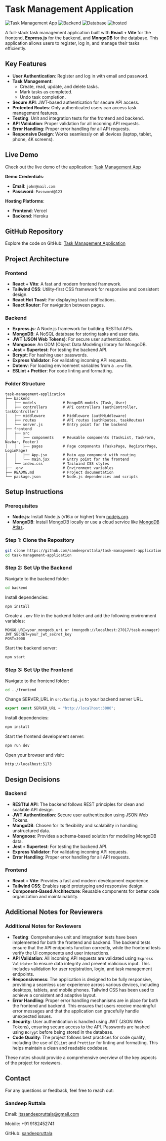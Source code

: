 # Task Management Application

![Task Management App](https://img.shields.io/badge/Frontend-React+Vite-blue) ![Backend](https://img.shields.io/badge/Backend-Express.js-green) ![Database](https://img.shields.io/badge/Database-MongoDB-orange) ![hosted](https://img.shields.io/badge/Hosted-Vercel%20%7CRender-blueviolet)

A full-stack task management application built with **React + Vite** for the frontend, **Express.js** for the backend, and **MongoDB** for the database. This application allows users to register, log in, and manage their tasks efficiently.

## Key Features

- **User Authentication**: Register and log in with email and password.
- **Task Management**:
    - Create, read, update, and delete tasks.
    - Mark tasks as completed.
    - Undo task completion.
- **Secure API**: JWT-based authentication for secure API access.
- **Protected Routes**: Only authenticated users can access task management features.
- **Testing**: Unit and integration tests for the frontend and backend.
- **API Validation**: Proper validation for all incoming API requests.
- **Error Handling**: Proper error handling for all API requests.
- **Responsive Design**: Works seamlessly on all devices (laptop, tablet, phone, 4K screens).

## Live Demo

Check out the live demo of the application: [Task Management App](https://task-management-application-chi-navy.vercel.app/)

**Demo Credentials**:

- **Email**: `john@mail.com`
- **Password**: `Password@123`

**Hosting Platforms**:

- **Frontend**: Vercel
- **Backend**: Heroku

## GitHub Repository

Explore the code on GitHub: [Task Management Application](https://github.com/sandeepruttala/task-management-application)

## Project Architecture

### Frontend

- **React + Vite**: A fast and modern frontend framework.
- **Tailwind CSS**: Utility-first CSS framework for responsive and consistent design.
- **React Hot Toast**: For displaying toast notifications.
- **React Router**: For navigation between pages.

### Backend

- **Express.js**: A Node.js framework for building RESTful APIs.
- **MongoDB**: A NoSQL database for storing tasks and user data.
- **JWT (JSON Web Tokens)**: For secure user authentication.
- **Mongoose**: An ODM (Object Data Modeling) library for MongoDB.
- **Jest + Supertest**: For testing the backend API.
- **Bcrypt**: For hashing user passwords.
- **Express Validator**: For validating incoming API requests.
- **Dotenv**: For loading environment variables from a `.env` file.
- **ESLint + Prettier**: For code linting and formatting.

### Folder Structure

```plaintext
task-management-application
├── backend
│   ├── models            # MongoDB models (Task, User)
│   ├── controllers       # API controllers (authController, taskController)
│   ├── middleware        # Middleware (authMiddleware)
│   ├── routes            # API routes (authRoutes, taskRoutes)
│   └── server.js         # Entry point for the backend
├── frontend
│   ├── src
│   │   ├── components    # Reusable components (TaskList, TaskForm, Navbar, Footer)
│   │   ├── pages         # Page components (TasksPage, RegisterPage, LoginPage)
│   │   ├── App.jsx       # Main app component with routing
│   │   └── main.jsx      # Entry point for the frontend
│   └── index.css         # Tailwind CSS styles
├── .env                  # Environment variables
├── README.md             # Project documentation
└── package.json          # Node.js dependencies and scripts
```

## Setup Instructions

### Prerequisites

- **Node.js**: Install Node.js (v16.x or higher) from [nodejs.org](https://nodejs.org/).
- **MongoDB**: Install MongoDB locally or use a cloud service like [MongoDB Atlas](https://www.mongodb.com/cloud/atlas).

### Step 1: Clone the Repository

```bash
git clone https://github.com/sandeepruttala/task-management-application.git
cd task-management-application
```

### Step 2: Set Up the Backend

Navigate to the backend folder:

```bash
cd backend
```

Install dependencies:

```bash
npm install
```

Create a `.env` file in the backend folder and add the following environment variables:

```env
MONGO_URI=your_mongodb_uri or (mongodb://localhost:27017/task-manager)
JWT_SECRET=your_jwt_secret_key
PORT=3000
```

Start the backend server:

```bash
npm start
```

### Step 3: Set Up the Frontend

Navigate to the frontend folder:

```bash
cd ../frontend
```

Change SERVER_URL in `src/Config.js` to your backend server URL.

```javascript
export const SERVER_URL = "http://localhost:3000";
```

Install dependencies:

```bash
npm install
```

Start the frontend development server:

```bash
npm run dev
```

Open your browser and visit:

```plaintext
http://localhost:5173
```

## Design Decisions

### Backend

- **RESTful API**: The backend follows REST principles for clean and scalable API design.
- **JWT Authentication**: Secure user authentication using JSON Web Tokens.
- **MongoDB**: Chosen for its flexibility and scalability in handling unstructured data.
- **Mongoose**: Provides a schema-based solution for modeling MongoDB data.
- **Jest + Supertest**: For testing the backend API.
- **Express Validator**: For validating incoming API requests.
- **Error Handling**: Proper error handling for all API requests.

### Frontend

- **React + Vite**: Provides a fast and modern development experience.
- **Tailwind CSS**: Enables rapid prototyping and responsive design.
- **Component-Based Architecture**: Reusable components for better code organization and maintainability.

## Additional Notes for Reviewers
### Additional Notes for Reviewers

- **Testing**: Comprehensive unit and integration tests have been implemented for both the frontend and backend. The backend tests ensure that the API endpoints function correctly, while the frontend tests verify the UI components and user interactions.
- **API Validation**: All incoming API requests are validated using `Express Validator` to ensure data integrity and prevent malicious input. This includes validation for user registration, login, and task management endpoints.
- **Responsiveness**: The application is designed to be fully responsive, providing a seamless user experience across various devices, including desktops, tablets, and mobile phones. Tailwind CSS has been used to achieve a consistent and adaptive layout.
- **Error Handling**: Proper error handling mechanisms are in place for both the frontend and backend. This ensures that users receive meaningful error messages and that the application can gracefully handle unexpected issues.
- **Security**: User authentication is handled using JWT (JSON Web Tokens), ensuring secure access to the API. Passwords are hashed using `Bcrypt` before being stored in the database.
- **Code Quality**: The project follows best practices for code quality, including the use of `ESLint` and `Prettier` for linting and formatting. This helps maintain a clean and readable codebase.

These notes should provide a comprehensive overview of the key aspects of the project for reviewers.

## Contact

For any questions or feedback, feel free to reach out:

### Sandeep Ruttala

Email: itssandeepruttala@gmail.com

Mobile: +91 9182452741

GitHub: [sandeepruttala](https://github.com/sandeepruttala)